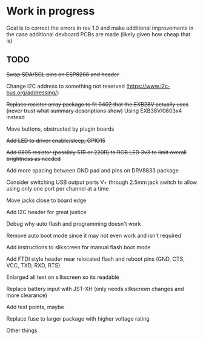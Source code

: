 # Work in progress

Goal is to correct the errors in rev 1.0 and make additional improvements in the case additional devboard PCBs are made (likely given how cheap that is)

## TODO

~~Swap SDA/SCL pins on ESP8266 and header~~

Change I2C address to something not reserved (https://www.i2c-bus.org/addressing/)

~~Replace resistor array package to fit 0402 that the EXB28V actually uses (never trust what summary descriptions show)~~ Using EXB38V/0603x4 instead

Move buttons, obstructed by plugin boards

~~Add LED to driver enable/sleep, GPIO15~~

~~Add 0805 resistor (possibly 51R or 220R) to RGB LED 3v3 to limit overall brightness as needed~~

Add more spacing between GND pad and pins on DRV8833 package

Consider switching USB output ports V+ through 2.5mm jack switch to allow using only one port per channel at a time

Move jacks close to board edge

Add I2C header for great justice

Debug why auto flash and programming doesn't work

Remove auto boot mode since it may not even work and isn't required

Add instructions to slikscreen for manual flash boot mode

Add FTDI style header near relocated flash and reboot pins (GND, CTS, VCC, TXD, RXD, RTS)

Enlarged all text on silkscreen so its readable

Replace battery input with JST-XH (only needs silkscreen changes and more clearance)

Add test points, maybe

Replace fuse to larger package with higher voltage rating

Other things